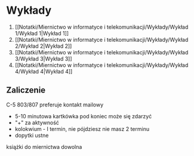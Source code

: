 # Wykłady
1. [[Notatki/Miernictwo w informatyce i telekomunikacji/Wykłady/Wykład 1/Wykład 1|Wykład 1]]
2. [[Notatki/Miernictwo w informatyce i telekomunikacji/Wykłady/Wykład 2/Wykład 2|Wykład 2]]
3. [[Notatki/Miernictwo w informatyce i telekomunikacji/Wykłady/Wykład 3/Wykład 3|Wykład 3]]
4. [[Notatki/Miernictwo w informatyce i telekomunikacji/Wykłady/Wykład 4/Wykład 4|Wykład 4]]

## Zaliczenie
C-5 803/807
preferuje kontakt mailowy

- 5-10 minutowa kartkówka pod koniec może się zdarzyć
- "+" za aktywność
- kolokwium - I termin, nie pójdziesz nie masz 2 terminu
- dopytki ustne

książki do miernictwa dowolna
